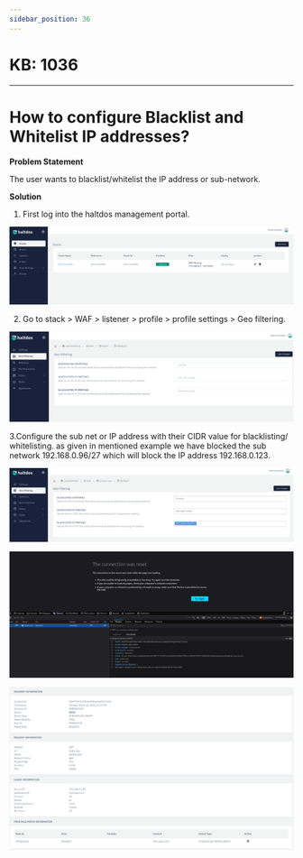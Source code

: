 ```yaml
---
sidebar_position: 36
---
```


# KB: 1036
-----------

# How to configure Blacklist and Whitelist IP addresses?

**Problem Statement**

The user wants to blacklist/whitelist the IP address or sub-network.

**Solution**

1. First log into the haltdos management portal.

![kb-1036](/img/waf/tutorials/d2.png)

2. Go to stack > WAF > listener > profile > profile settings > Geo filtering.

![kb-1036](/img/waf/tutorials/e1.png)

3.Configure the sub net or IP address with their CIDR value for blacklisting/ whitelisting. as given in mentioned example we have blocked the sub network 192.168.0.96/27 which will block the IP address 192.168.0.123.

![kb-1036](/img/waf/tutorials/e3.png)

![kb-1036](/img/waf/tutorials/e5.png)

![kb-1036](/img/waf/tutorials/e6.png)


